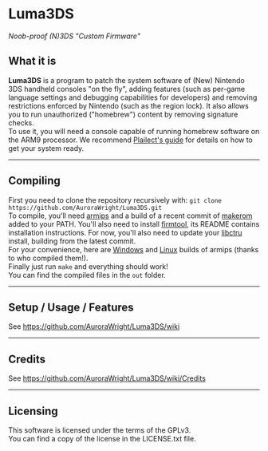 # Luma3DS
*Noob-proof (N)3DS "Custom Firmware"*

## What it is

**Luma3DS** is a program to patch the system software of (New) Nintendo 3DS handheld consoles "on the fly", adding features (such as per-game language settings and debugging capabilities for developers) and removing restrictions enforced by Nintendo (such as the region lock).
It also allows you to run unauthorized ("homebrew") content by removing signature checks.  
To use it, you will need a console capable of running homebrew software on the ARM9 processor. We recommend [Plailect's guide](https://3ds.guide/) for details on how to get your system ready.

---

## Compiling

First you need to clone the repository recursively with: `git clone https://github.com/AuroraWright/Luma3DS.git`  
To compile, you'll need [armips](https://github.com/Kingcom/armips) and a build of a recent commit of [makerom](https://github.com/profi200/Project_CTR) added to your PATH. You'll also need to install [firmtool](https://github.com/TuxSH/firmtool), its README contains installation instructions.
For now, you'll also need to update your [libctru](https://github.com/smealum/ctrulib) install, building from the latest commit.  
For your convenience, here are [Windows](http://www91.zippyshare.com/v/ePGpjk9r/file.html) and [Linux](https://mega.nz/#!uQ1T1IAD!Q91O0e12LXKiaXh_YjXD3D5m8_W3FuMI-hEa6KVMRDQ) builds of armips (thanks to who compiled them!).  
Finally just run `make` and everything should work!  
You can find the compiled files in the `out` folder.

---

## Setup / Usage / Features

See https://github.com/AuroraWright/Luma3DS/wiki

---

## Credits

See https://github.com/AuroraWright/Luma3DS/wiki/Credits

---

## Licensing

This software is licensed under the terms of the GPLv3.  
You can find a copy of the license in the LICENSE.txt file.
